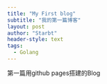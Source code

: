 ```yaml
---
title: "My First blog"
subtitle: "我的第一篇博客"
layout: post
author: "Starbt"
header-style: text
tags:
  - Golang
---
```


第一篇用github pages搭建的Blog